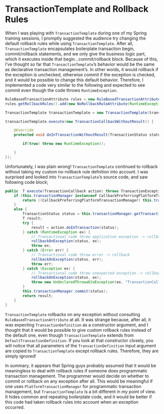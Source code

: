 # TransactionTemplate and Rollback Rules

When I was playing with `TransactionTemplate` during one of my Spring training sessions, I promptly suggested the 
audience try changing the default rollback rules while using `TransactionTemplate`. After all, `TransactionTemplate` 
encapsulates boilerplate transaction begin, commit/rollback statements, and we only give the business logic part, which 
it executes inside that begin…commit/rollback block. Because of this, I’ve thought so far that `TransactionTemplate`’s 
behavior would be the same as declarative transaction management’s. In other words, it would rollback if the exception 
is unchecked, otherwise commit if the exception is checked, and it would be possible to change this default behavior. 
Therefore, I implemented a code very similar to the following and expected to see commit even though the code throws 
`RuntimeException`.

```java
RuleBasedTransactionAttribute rules = new RuleBasedTransactionAttribute();
rules.getRollbackRules().add(new NoRollbackRuleAttribute(RuntimeException.class));

TransactionTemplate transactionTemplate = new TransactionTemplate(transactionManager,rules);

transactionTemplate.execute(new TransactionCallbackWithoutResult() {

    @Override
    protected void doInTransactionWithoutResult(TransactionStatus status) {

        if(true) throw new RuntimeException();

    }
});
```

Unfortunately, I was plain wrong! `TransactionTemplate` continued to rollback without taking my custom no-rollback rule 
defnition into account. I was surprised and looked into `TransactionTemplate`’s source code, and saw following code block;

```java
public  T execute(TransactionCallback action) throws TransactionException {
    if (this.transactionManager instanceof CallbackPreferringPlatformTransactionManager) {
        return ((CallbackPreferringPlatformTransactionManager) this.transactionManager).execute(this, action);
    }
    else {
        TransactionStatus status = this.transactionManager.getTransaction(this);
        T result;
        try {
            result = action.doInTransaction(status);
        } catch (RuntimeException ex) {
            // Transactional code threw application exception -> rollback
            rollbackOnException(status, ex);
            throw ex;
        } catch (Error err) {
            // Transactional code threw error -> rollback
            rollbackOnException(status, err);
            throw err;
        } catch (Exception ex) {
            // Transactional code threw unexpected exception -> rollback
            rollbackOnException(status, ex);
            throw new UndeclaredThrowableException(ex, "TransactionCallback threw undeclared checked exception");
        }
        this.transactionManager.commit(status);
        return result;
    }
}
```

`TransactionTemplate` rollbacks on any exception without consulting `RuleBasedTransactionAttribute` at all. It was 
strange because, after all, it was expecting `TransactionDefinition` as a constructor argument, and I thought that it 
would be possible to give custom rollback rules instead of the default one, even though `TransactionTemplate` extends 
from `DefaultTransactionDefinition`. If you look at that constructor closely, you will notice that all parameters of the 
`TransactionDefinition` input argument are copied to `TransactionTemplate` except rollback rules. Therefore, they are 
simply ignored!

In summary, it appears that Spring guys probably assumed that it would be meaningless to deal with rollback rules if 
someone does programmatic transaction management. The programmer would decide on whether to commit or rollback on any 
exception after all. This would be meaningful if one uses `PlatformTransactionManager` for programmatic transaction 
management, but `TransactionTemplate` is a bit different in my point of view. It hides common and repeating boilerplate 
code, and it would be better if this code had taken rollback rules into account when an exception occurred.
